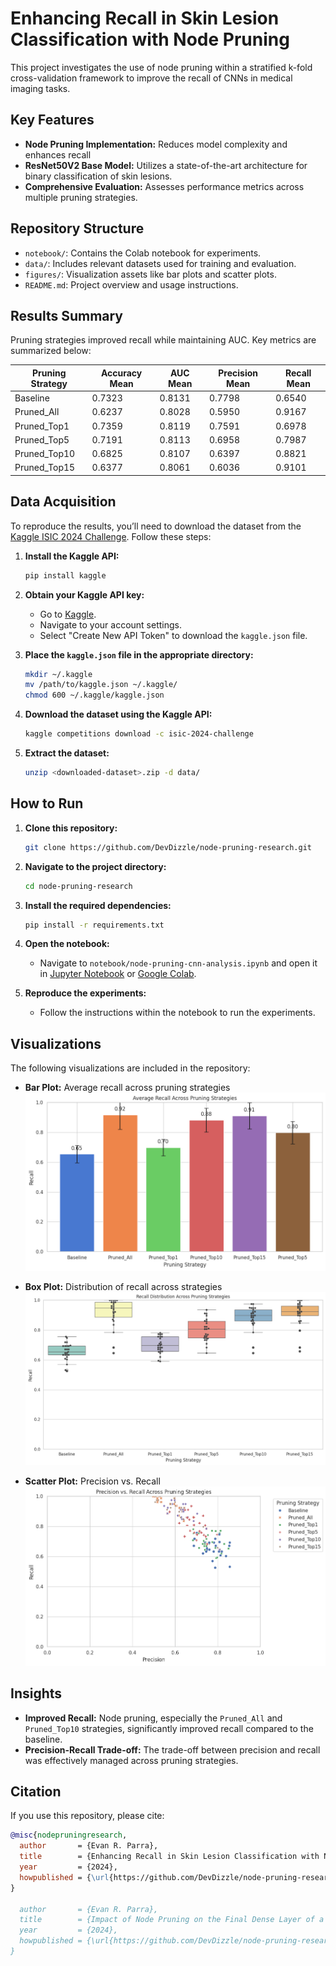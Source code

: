 # Enhancing Recall in Skin Lesion Classification with Node Pruning

This project investigates the use of node pruning within a stratified k-fold cross-validation framework to improve the recall of CNNs in medical imaging tasks.

## Key Features
- **Node Pruning Implementation:** Reduces model complexity and enhances recall
- **ResNet50V2 Base Model:** Utilizes a state-of-the-art architecture for binary classification of skin lesions.
- **Comprehensive Evaluation:** Assesses performance metrics across multiple pruning strategies.

## Repository Structure
- `notebook/`: Contains the Colab notebook for experiments.
- `data/`: Includes relevant datasets used for training and evaluation.
- `figures/`: Visualization assets like bar plots and scatter plots.
- `README.md`: Project overview and usage instructions.

## Results Summary
Pruning strategies improved recall while maintaining AUC. Key metrics are summarized below:

| **Pruning Strategy** | **Accuracy Mean** | **AUC Mean** | **Precision Mean** | **Recall Mean** |
|----------------------|-------------------|--------------|--------------------|------------------|
| Baseline             | 0.7323            | 0.8131       | 0.7798             | 0.6540           |
| Pruned\_All          | 0.6237            | 0.8028       | 0.5950             | 0.9167           |
| Pruned\_Top1         | 0.7359            | 0.8119       | 0.7591             | 0.6978           |
| Pruned\_Top5         | 0.7191            | 0.8113       | 0.6958             | 0.7987           |
| Pruned\_Top10        | 0.6825            | 0.8107       | 0.6397             | 0.8821           |
| Pruned\_Top15        | 0.6377            | 0.8061       | 0.6036             | 0.9101           |

## Data Acquisition
To reproduce the results, you’ll need to download the dataset from the [Kaggle ISIC 2024 Challenge](https://www.kaggle.com/competitions/isic-2024-challenge). Follow these steps:

1. **Install the Kaggle API:**
    ```bash
    pip install kaggle
    ```

2. **Obtain your Kaggle API key:**
    - Go to [Kaggle](https://www.kaggle.com/).
    - Navigate to your account settings.
    - Select "Create New API Token" to download the `kaggle.json` file.

3. **Place the `kaggle.json` file in the appropriate directory:**
    ```bash
    mkdir ~/.kaggle
    mv /path/to/kaggle.json ~/.kaggle/
    chmod 600 ~/.kaggle/kaggle.json
    ```

4. **Download the dataset using the Kaggle API:**
    ```bash
    kaggle competitions download -c isic-2024-challenge
    ```

5. **Extract the dataset:**
    ```bash
    unzip <downloaded-dataset>.zip -d data/
    ```

## How to Run
1. **Clone this repository:**
    ```bash
    git clone https://github.com/DevDizzle/node-pruning-research.git
    ```

2. **Navigate to the project directory:**
    ```bash
    cd node-pruning-research
    ```

3. **Install the required dependencies:**
    ```bash
    pip install -r requirements.txt
    ```

4. **Open the notebook:**
    - Navigate to `notebook/node-pruning-cnn-analysis.ipynb` and open it in [Jupyter Notebook](https://jupyter.org/) or [Google Colab](https://colab.research.google.com/).

5. **Reproduce the experiments:**
    - Follow the instructions within the notebook to run the experiments.

## Visualizations
The following visualizations are included in the repository:

- **Bar Plot:** Average recall across pruning strategies  
  ![Bar Plot](images/bar-plot.png)

- **Box Plot:** Distribution of recall across strategies  
  ![Box Plot](images/box-plot.png)

- **Scatter Plot:** Precision vs. Recall  
  ![Scatter Plot](images/scatter-plot.png)

## Insights
- **Improved Recall:** Node pruning, especially the `Pruned_All` and `Pruned_Top10` strategies, significantly improved recall compared to the baseline.
- **Precision-Recall Trade-off:** The trade-off between precision and recall was effectively managed across pruning strategies.

## Citation
If you use this repository, please cite:

```bibtex
@misc{nodepruningresearch,
  author       = {Evan R. Parra},
  title        = {Enhancing Recall in Skin Lesion Classification with Node Pruning},
  year         = {2024},
  howpublished = {\url{https://github.com/DevDizzle/node-pruning-research}}
}

  author       = {Evan R. Parra},
  title        = {Impact of Node Pruning on the Final Dense Layer of a CNN},
  year         = {2024},
  howpublished = {\url{https://github.com/DevDizzle/node-pruning-research}}
}
